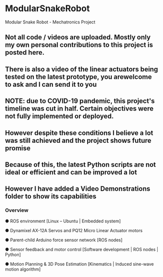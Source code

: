 # ModularSnakeRobot
Modular Snake Robot - Mechatronics Project

## Not all code / videos are uploaded. Mostly only my own personal contributions to this project is posted here.
## There is also a video of the linear actuators being tested on the latest prototype, you arewelcome to ask and I can send it to you

## NOTE: due to COVID-19 pandemic, this project's timeline was cut in half. Certain objectives were not fully implemented or deployed.
## However despite these conditions I believe a lot was still achieved and the project shows future promise
## Because of this, the latest Python scripts are not ideal or efficient and can be improved a lot
## However I have added a Video Demonstrations folder to show its capabilities 

### Overview
● ROS environment [Linux – Ubuntu | Embedded system]

● Dynamixel AX-12A Servos and PQ12 Micro Linear Actuator motors

● Parent-child Arduino force sensor network [ROS nodes]

● Sensor feedback and motor control [Software development | ROS nodes | Python]

● Motion Planning & 3D Pose Estimation [Kinematics | Induced sine-wave motion algorithm]
